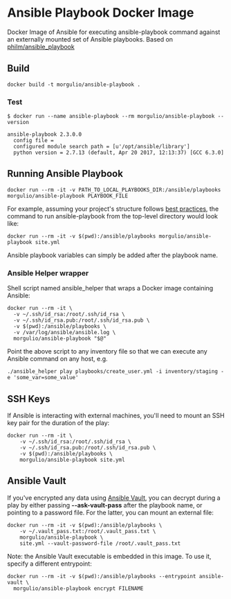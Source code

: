 # Ansible Playbook Docker Image

Docker Image of Ansible for executing ansible-playbook command against an externally mounted set of Ansible playbooks. Based on [philm/ansible_playbook](https://github.com/philm/ansible_playbook)

## Build

```
docker build -t morgulio/ansible-playbook .
```

### Test

```
$ docker run --name ansible-playbook --rm morgulio/ansible-playbook --version

ansible-playbook 2.3.0.0
  config file =
  configured module search path = [u'/opt/ansible/library']
  python version = 2.7.13 (default, Apr 20 2017, 12:13:37) [GCC 6.3.0]
```

## Running Ansible Playbook

```
docker run --rm -it -v PATH_TO_LOCAL_PLAYBOOKS_DIR:/ansible/playbooks morgulio/ansible-playbook PLAYBOOK_FILE
```

For example, assuming your project's structure follows [best practices](http://docs.ansible.com/ansible/playbooks_best_practices.html#directory-layout), the command to run ansible-playbook from the top-level directory would look like:

```
docker run --rm -it -v $(pwd):/ansible/playbooks morgulio/ansible-playbook site.yml
```

Ansible playbook variables can simply be added after the playbook name.

### Ansible Helper wrapper

Shell script named ansible_helper that wraps a Docker image containing Ansible:

```
docker run --rm -it \
  -v ~/.ssh/id_rsa:/root/.ssh/id_rsa \
  -v ~/.ssh/id_rsa.pub:/root/.ssh/id_rsa.pub \
  -v $(pwd):/ansible/playbooks \
  -v /var/log/ansible/ansible.log \
  morgulio/ansible-playbook "$@"
```

Point the above script to any inventory file so that we can execute any Ansible command on any host, e.g.

```
./ansible_helper play playbooks/create_user.yml -i inventory/staging -e 'some_var=some_value'
```

## SSH Keys

If Ansible is interacting with external machines, you'll need to mount an SSH key pair for the duration of the play:

```
docker run --rm -it \
    -v ~/.ssh/id_rsa:/root/.ssh/id_rsa \
    -v ~/.ssh/id_rsa.pub:/root/.ssh/id_rsa.pub \
    -v $(pwd):/ansible/playbooks \
    morgulio/ansible-playbook site.yml
```

## Ansible Vault

If you've encrypted any data using [Ansible Vault](http://docs.ansible.com/ansible/playbooks_vault.html), you can decrypt during a play by either passing **--ask-vault-pass** after the playbook name, or pointing to a password file. For the latter, you can mount an external file:

```
docker run --rm -it -v $(pwd):/ansible/playbooks \
    -v ~/.vault_pass.txt:/root/.vault_pass.txt \
    morgulio/ansible-playbook \
    site.yml --vault-password-file /root/.vault_pass.txt
```                    

Note: the Ansible Vault executable is embedded in this image. To use it, specify a different entrypoint:

```
docker run --rm -it -v $(pwd):/ansible/playbooks --entrypoint ansible-vault \
  morgulio/ansible-playbook encrypt FILENAME
```
